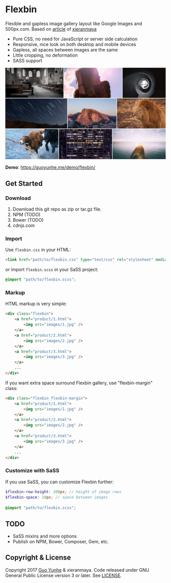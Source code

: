# Flexbin

Flexible and gapless image gallery layout like Google Images and 500px.com. Based on [article](https://github.com/xieranmaya/blog/issues/6) of [xieranmaya](https://github.com/xieranmaya)

- Pure CSS, no need for JavaScript or server side calculation
- Responsive, nice look on both desktop and mobile devices
- Gapless, all spaces between images are the same
- Little cropping, no deformation
- SASS support

![Screenshot](screenshot.png)

**Demo**: <https://guoyunhe.me/demo/flexbin/>

## Get Started

### Download

1. Download this git repo as zip or tar.gz file.
2. NPM (TODO)
3. Bower (TODO)
4. cdnjs.com

### Import

Use `flexbin.css` in your HTML:

```html
<link href="path/to/flexbin.css" type="text/css" rel="stylesheet" media="all" />
```

or import `flexbin.scss` in your SaSS project:

```scss
@import "path/to/flexbin.scss";
```

### Markup

HTML markup is very simple:

```html
<div class="flexbin">
    <a href="product/1.html">
        <img src="images/1.jpg" />
    </a>
    <a href="product/2.html">
        <img src="images/2.jpg" />
    </a>
    <a href="product/3.html">
        <img src="images/3.jpg" />
    </a>
    ...
</div>
```

If you want extra space surround Flexbin gallery, use "flexbin-margin" class:

```html
<div class="flexbin flexbin-margin">
    <a href="product/1.html">
        <img src="images/1.jpg" />
    </a>
    <a href="product/2.html">
        <img src="images/2.jpg" />
    </a>
    <a href="product/3.html">
        <img src="images/3.jpg" />
    </a>
    ...
</div>
```

### Customize with SaSS

If you use SaSS, you can customize Flexbin further:

```scss
$flexbin-row-height: 200px; // height of image rows
$flexbin-space: 10px; // space between images

@import "path/to/flexbin.scss";
```

## TODO

- SaSS mixins and more options
- Publish on NPM, Bower, Composer, Gem, etc.

## Copyright & License

Copyright 2017 [Guo Yunhe](mailto:guoyunhebrave@gmail.com) & xieranmaya. Code released under GNU General Public License version 3 or later. See [LICENSE](LICENSE).
